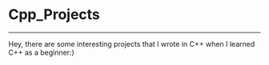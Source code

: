 # Cpp_Projects
---
Hey, there are some interesting projects that I wrote in C++ when I learned C++ as a beginner:)
